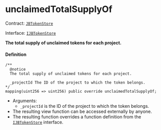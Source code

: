 # unclaimedTotalSupplyOf

Contract: [`JBTokenStore`](/docs/v4/deprecated/v2/contracts/jbtokenstore/README.md)​‌

Interface: [`IJBTokenStore`](/docs/v4/deprecated/v2/interfaces/ijbtokenstore.md)

**The total supply of unclaimed tokens for each project.**

#### Definition

```
/**
  @notice
  The total supply of unclaimed tokens for each project.

  _projectId The ID of the project to which the token belongs.
*/
mapping(uint256 => uint256) public override unclaimedTotalSupplyOf;
```

* Arguments:
  * `_projectId` is the ID of the project to which the token belongs.
* The resulting view function can be accessed externally by anyone.
* The resulting function overrides a function definition from the [`IJBTokenStore`](/docs/v4/deprecated/v2/interfaces/ijbtokenstore.md) interface.
